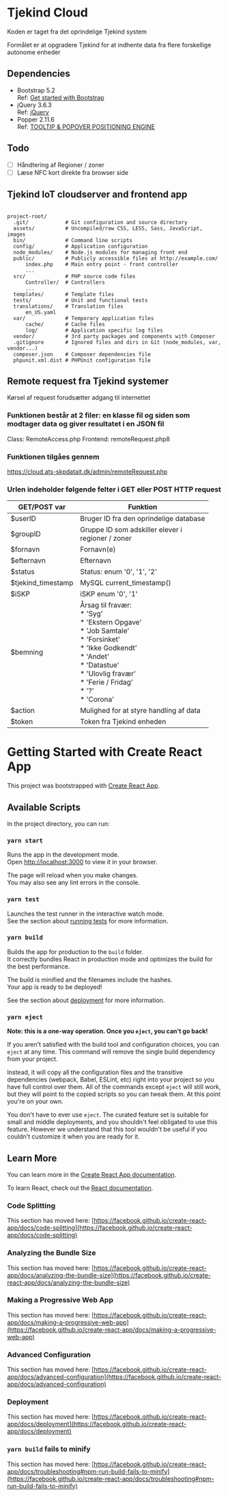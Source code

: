 # Tjekind Cloud

Koden er taget fra det oprindelige Tjekind system

Formålet er at opgradere Tjekind for at indhente data fra flere forskellige autonome enheder

## Dependencies

* Bootstrap 5.2 <br />Ref: [Get started with Bootstrap](https://getbootstrap.com/docs/5.2/getting-started/introduction/)
* jQuery 3.6.3 <br />Ref: [jQuery](https://jquery.com/)
* Popper 2.11.6 <br />Ref: [TOOLTIP & POPOVER POSITIONING ENGINE](https://popper.js.org/)

## Todo

* [ ] Håndtering af Regioner / zoner
* [ ] Læse NFC kort direkte fra browser side

## Tjekind IoT cloudserver and frontend app

```

project-root/
  .git/            # Git configuration and source directory
  assets/          # Uncompiled/raw CSS, LESS, Sass, JavaScript, images
  bin/             # Command line scripts
  config/          # Application configuration
  node_modules/    # Node.js modules for managing front end
  public/          # Publicly accessible files at http://example.com/
      index.php    # Main entry point - front controller
      ...
  src/             # PHP source code files
      Controller/  # Controllers
      ...
  templates/       # Template files
  tests/           # Unit and functional tests
  translations/    # Translation files
      en_US.yaml
  var/             # Temporary application files
      cache/       # Cache files
      log/         # Application specific log files
  vendor/          # 3rd party packages and components with Composer
  .gitignore       # Ignored files and dirs in Git (node_modules, var, vendor...)
  composer.json    # Composer dependencies file
  phpunit.xml.dist # PHPUnit configuration file

```

## Remote request fra Tjekind systemer

Kørsel af request forudsætter adgang til internettet

### Funktionen består at 2 filer: en klasse fil og siden som modtager data og giver resultatet i en JSON fil

Class: RemoteAccess.php
Frontend: remoteRequest.php8

### Funktionen tilgåes gennem
  https://cloud.ats-skpdatait.dk/admin/remoteRequest.php

### Urlen indeholder følgende felter i GET eller POST HTTP request

| GET/POST var       | Funktion                                                |
| ------------------ | ------------------------------------------------------- |
| $userID            | Bruger ID fra den oprindelige database                  |
| $groupID           | Gruppe ID som adskiller elever i <br />regioner / zoner |
| $fornavn           | Fornavn(e)                                              |
| $efternavn         | Efternavn                                               |
| $status            | Status: enum '0', '1', '2'                              |
| $tjekind_timestamp | MySQL current_timestamp()                               |
| $iSKP              | iSKP enum '0', '1'                                      |
| $bemning           | Årsag til fravær:<br />* 'Syg'<br />* 'Ekstern Opgave'<br />* 'Job Samtale'<br />* 'Forsinket'<br />* 'Ikke Godkendt'<br />* 'Andet'<br />* 'Datastue'<br />* 'Ulovlig fravær'<br />* 'Ferie / Fridag'<br />* '?'<br />* 'Corona' |
| $action            | Mulighed for at styre handling af data                  |
| $token             | Token fra Tjekind enheden                               |




# Getting Started with Create React App

This project was bootstrapped with [Create React App](https://github.com/facebook/create-react-app).

## Available Scripts

In the project directory, you can run:

### `yarn start`

Runs the app in the development mode.\
Open [http://localhost:3000](http://localhost:3000) to view it in your browser.

The page will reload when you make changes.\
You may also see any lint errors in the console.

### `yarn test`

Launches the test runner in the interactive watch mode.\
See the section about [running tests](https://facebook.github.io/create-react-app/docs/running-tests) for more information.

### `yarn build`

Builds the app for production to the `build` folder.\
It correctly bundles React in production mode and optimizes the build for the best performance.

The build is minified and the filenames include the hashes.\
Your app is ready to be deployed!

See the section about [deployment](https://facebook.github.io/create-react-app/docs/deployment) for more information.

### `yarn eject`

**Note: this is a one-way operation. Once you `eject`, you can't go back!**

If you aren't satisfied with the build tool and configuration choices, you can `eject` at any time. This command will remove the single build dependency from your project.

Instead, it will copy all the configuration files and the transitive dependencies (webpack, Babel, ESLint, etc) right into your project so you have full control over them. All of the commands except `eject` will still work, but they will point to the copied scripts so you can tweak them. At this point you're on your own.

You don't have to ever use `eject`. The curated feature set is suitable for small and middle deployments, and you shouldn't feel obligated to use this feature. However we understand that this tool wouldn't be useful if you couldn't customize it when you are ready for it.

## Learn More

You can learn more in the [Create React App documentation](https://facebook.github.io/create-react-app/docs/getting-started).

To learn React, check out the [React documentation](https://reactjs.org/).

### Code Splitting

This section has moved here: [https://facebook.github.io/create-react-app/docs/code-splitting](https://facebook.github.io/create-react-app/docs/code-splitting)

### Analyzing the Bundle Size

This section has moved here: [https://facebook.github.io/create-react-app/docs/analyzing-the-bundle-size](https://facebook.github.io/create-react-app/docs/analyzing-the-bundle-size)

### Making a Progressive Web App

This section has moved here: [https://facebook.github.io/create-react-app/docs/making-a-progressive-web-app](https://facebook.github.io/create-react-app/docs/making-a-progressive-web-app)

### Advanced Configuration

This section has moved here: [https://facebook.github.io/create-react-app/docs/advanced-configuration](https://facebook.github.io/create-react-app/docs/advanced-configuration)

### Deployment

This section has moved here: [https://facebook.github.io/create-react-app/docs/deployment](https://facebook.github.io/create-react-app/docs/deployment)

### `yarn build` fails to minify

This section has moved here: [https://facebook.github.io/create-react-app/docs/troubleshooting#npm-run-build-fails-to-minify](https://facebook.github.io/create-react-app/docs/troubleshooting#npm-run-build-fails-to-minify)
